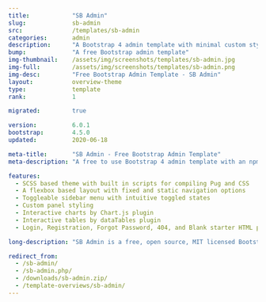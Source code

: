 ```yaml
---
title:            "SB Admin"
slug:             sb-admin
src:              /templates/sb-admin
categories:       admin
description:      "A Bootstrap 4 admin template with minimal custom styling and an advanced development environment - a perfect starter template for building web apps, dashboards, and admin panels"
bump:             "A free Bootstrap admin template"
img-thumbnail:    /assets/img/screenshots/templates/sb-admin.jpg
img-full:         /assets/img/screenshots/templates/sb-admin.png
img-desc:         "Free Bootstrap Admin Template - SB Admin"
layout:		      overview-theme
type:             template
rank:             1

migrated:         true

version:          6.0.1
bootstrap:        4.5.0
updated:          2020-06-18

meta-title:       "SB Admin - Free Bootstrap Admin Template"
meta-description: "A free to use Bootstrap 4 admin template with an npm based workflow environment included. A perfect boilerplate template for creating web apps and dashboard UI's."

features:
  - SCSS based theme with built in scripts for compiling Pug and CSS
  - A flexbox based layout with fixed and static navigation options
  - Toggleable sidebar menu with intuitive toggled states
  - Custom panel styling
  - Interactive charts by Chart.js plugin
  - Interactive tables by dataTables plugin
  - Login, Registration, Forgot Password, 404, and Blank starter HTML pages

long-description: "SB Admin is a free, open source, MIT licensed Bootstrap admin template. This template uses the default Bootstrap 4 styles along with a variety of plugins to create a powerful framework for creating admin panels, web apps, or dashboard UI's for your next project."

redirect_from:
  - /sb-admin/
  - /sb-admin.php/
  - /downloads/sb-admin.zip/
  - /template-overviews/sb-admin/
---
```

